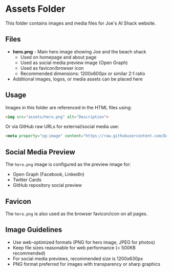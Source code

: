 # Assets Folder

This folder contains images and media files for Joe's AI Shack website.

## Files

- **hero.png** - Main hero image showing Joe and the beach shack
  - Used on homepage and about page
  - Used as social media preview image (Open Graph)
  - Used as favicon/browser icon
  - Recommended dimensions: 1200x600px or similar 2:1 ratio
- Additional images, logos, or media assets can be placed here

## Usage

Images in this folder are referenced in the HTML files using:

```html
<img src="assets/hero.png" alt="Description">
```

Or via GitHub raw URLs for external/social media use:
```html
<meta property="og:image" content="https://raw.githubusercontent.com/DataandAI1/joes-ai-shack/main/assets/hero.png">
```

## Social Media Preview

The `hero.png` image is configured as the preview image for:
- Open Graph (Facebook, LinkedIn)
- Twitter Cards
- GitHub repository social preview

## Favicon

The `hero.png` is also used as the browser favicon/icon on all pages.

## Image Guidelines

- Use web-optimized formats (PNG for hero image, JPEG for photos)
- Keep file sizes reasonable for web performance (< 500KB recommended)
- For social media previews, recommended size is 1200x630px
- PNG format preferred for images with transparency or sharp graphics
